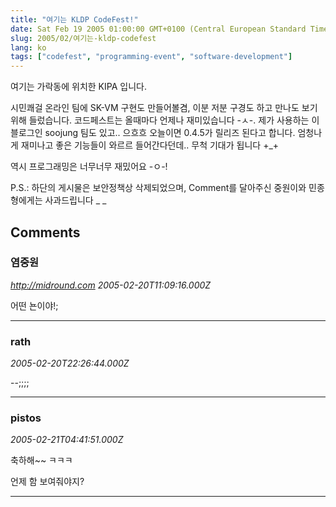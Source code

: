 ```yaml
---
title: "여기는 KLDP CodeFest!"
date: Sat Feb 19 2005 01:00:00 GMT+0100 (Central European Standard Time)
slug: 2005/02/여기는-kldp-codefest
lang: ko
tags: ["codefest", "programming-event", "software-development"]
---
```


여기는 가락동에 위치한 KIPA 입니다.

시민쾌걸 온라인 팀에 SK-VM 구현도 만들어볼겸, 이분 저분 구경도 하고 만나도 보기 위해 들렀습니다. 코드페스트는 올때마다 언제나 재미있습니다 -ㅅ-. 제가 사용하는 이 블로그인 soojung 팀도 있고.. 으흐흐 오늘이면 0.4.5가 릴리즈 된다고 합니다. 엄청나게 재미나고 좋은 기능들이 와르르 들어간다던데.. 무척 기대가 됩니다 +_+

역시 프로그래밍은 너무너무 재밌어요 -ㅇ-!

P.S.: 하단의 게시물은 보안정책상 삭제되었으며, Comment를 달아주신 중원이와 민종형에게는 사과드립니다 _ _

## Comments

### 염중원
*http://midround.com*
*2005-02-20T11:09:16.000Z*

어떤 뇬이야!;

---

### rath
*2005-02-20T22:26:44.000Z*

--;;;;

---

### pistos
*2005-02-21T04:41:51.000Z*

축하해~~ ㅋㅋㅋ

언제 함 보여줘야지?

---

